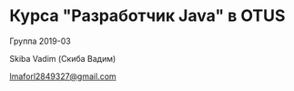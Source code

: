 # Курса "Разработчик Java" в OTUS
Группа 2019-03

Skiba Vadim (Скиба Вадим)

lmaforl2849327@gmail.com
